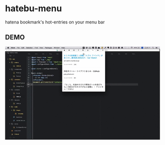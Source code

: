 # hatebu-menu
hatena bookmark's hot-entries on your menu bar

## DEMO
![DEMO](https://github.com/kmagai/hatebu-menu/blob/master/app/static/images/hatebu-menu.gif)
